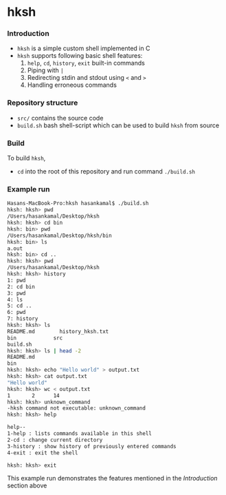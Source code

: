 # hksh

### Introduction
- `hksh` is a simple custom shell implemented in C
- `hksh` supports following basic shell features:
    1. `help`, `cd`, `history`, `exit` built-in commands
    2. Piping with `|`
    3. Redirecting stdin and stdout using `<` and `>`
    4. Handling erroneous commands
    
### Repository structure
-  `src/` contains the source code
- `build.sh` bash shell-script which can be used to build `hksh` from source

### Build
To build `hksh`,
- `cd` into the root of this repository and run command  `./build.sh`

### Example run
```bash
Hasans-MacBook-Pro:hksh hasankamal$ ./build.sh
hksh: hksh> pwd
/Users/hasankamal/Desktop/hksh
hksh: hksh> cd bin
hksh: bin> pwd
/Users/hasankamal/Desktop/hksh/bin
hksh: bin> ls
a.out
hksh: bin> cd ..
hksh: hksh> pwd
/Users/hasankamal/Desktop/hksh
hksh: hksh> history
1: pwd
2: cd bin
3: pwd
4: ls
5: cd ..
6: pwd
7: history
hksh: hksh> ls
README.md        history_hksh.txt
bin            src
build.sh
hksh: hksh> ls | head -2
README.md
bin
hksh: hksh> echo "Hello world" > output.txt
hksh: hksh> cat output.txt
"Hello world"
hksh: hksh> wc < output.txt         
1       2      14
hksh: hksh> unknown_command
-hksh command not executable: unknown_command
hksh: hksh> help

help--
1-help : lists commands available in this shell
2-cd : change current directory
3-history : show history of previously entered commands
4-exit : exit the shell

hksh: hksh> exit
```
This example run demonstrates the features mentioned in the _Introduction_ section above
